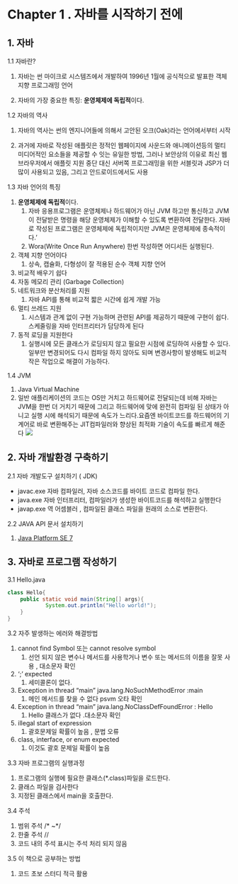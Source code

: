 # Chapter 1 . 자바를 시작하기 전에

## 1. 자바

1.1 자바란?

  1. 자바는 썬 마이크로 시스템즈에서 개발하여 1996년 1월에 공식적으로 발표한 객체지향 프로그래밍 언어 

  2. 자바의 가장 중요한 특징: **운영체제에 독립적**이다. 

1.2 자바의 역사

  1. 자바의 역사는 썬의 엔지니어들에 의해서 고안된 오크(Oak)라는 언어에서부터 시작

  2. 과거에 자바로 작성된 애플릿은 정적인 웹페이지에 사운드와 애니메이션등의 멀티미디어적인 요소들을 제공할 수 잇는 유일한 방법, 그러나 보안상의 이유로 최신 웹브라우저에서 애플릿 지원 중단 대신 서버쪽 프로그래밍을 위한 서블릿과 JSP가 더 많이 사용되고 있음, 그리고 안드로이드에서도 사용 

1.3 자바 언어의 특징

1. **운영체제에 독립적**이다. 
    1. 자바 응용프로그램은 운영체제나 하드웨어가 아닌 JVM 하고만 통신하고 JVM이 전달받은 명령을 해당 운영체제가 이해할 수 있도록 변환하여 전달한다. 자바로 작성된 프로그램은 운영체제에 독립적이지만 JVM은 운영체제에 종속적이다.’
    2. Wora(Write Once Run Anywhere) 한번 작성하면 어디서든 실행된다. 
2. 객체 지향 언어이다 
    1. 상속, 캡슐화, 다형성이 잘 적용된 순수 객체 지향 언어
3. 비교적 배우기 쉽다
4. 자동 메모리 관리 (Garbage Collection)
5. 네트워크와 분산처리를 지원
    1. 자바 API를 통해 비교적 짧은 시간에 쉽게 개발 가능
6. 멀티 쓰레드 지원 
    1. 시스템과 관계 없이 구현 가능하며 관련된 API를 제공하기 때문에 구현이 쉽다. 스케줄링을 자바 인터프리터가 담당하게 된다 
7. 동적 로딩을 지원한다
    1. 실행시에 모든 클래스가 로딩되지 않고 필요한 시점에 로딩하여 사용할 수 있다. 일부만 변경되어도 다시 컴파일 하지 않아도 되며 변경사항이 발생해도 비교적 작은 작업으로 해결이 가능하다. 

1.4 JVM

1. Java Virtual Machine
2. 일반 애플리케이션의 코드는 OS만 거치고 하드웨어로 전달되는데 비해 자바는 JVM을 한번 더 거치기 때문에 그리고 하드웨어에 맞에 완전히 컴파일 된 상태가 아니고 실행 시에 해석되기 때문에 속도가 느리다.요즘엔 바이트코드를 하드웨어의 기계어로 바로 변환해주는 JIT컴파일러와 향상된 최적화 기술이 속도를 빠르게 해준다 
![](https://velog.velcdn.com/images/jinii/post/34c81c78-75e2-450c-843d-cb8c77ed8593/image.png)
 


## 2. 자바 개발환경 구축하기

2.1 자바 개발도구 설치하기 ( JDK)

- javac.exe 자바 컴파일러, 자바 소스코드를 바이트 코드로 컴파일 한다.
- java.exe 자바 인터프리터, 컴파일러가 생성한 바이트코드를 해석하고 실행한다
- javap.exe 역 어셈블러 , 컴파일된 클래스 파일을 원래의 소스로 변환한다.

2.2 JAVA API 문서 설치하기

  1. [Java Platform SE 7](https://docs.oracle.com/javase/7/docs/api/)

## 3. 자바로 프로그램 작성하기

3.1 Hello.java

```java
class Hello{
	public static void main(String[] args){
			System.out.println("Hello world!");
	}
}
```

3.2 자주 발생하는 에러와 해결방법

1. cannot find Symbol 또는 cannot resolve symbol
    1. 선언 되지 않은 변수나 메서드를 사용학거나 변수 또는 메서드의 이름을 잘못 사용 , 대소문자 확인
2. ‘;’ expected
    1. 세미콜론이 없다.
3. Exception in thread “main” java.lang.NoSuchMethodError :main
    1. 메인 메서드를 찾을 수 없다 psvm 오타 확인
4. Exception in thread “main” java.lang.NoClassDefFoundError : Hello
    1. Hello 클래스가 없다 .대소문자 확인  
5. illegal start of expression
    1. 괄호문제일 확률이 높음 , 문법 오류 
6. class, interface, or enum expected
    1. 이것도 괄호 문제일 확률이 높음 

3.3 자바 프로그램의 실행과정

1. 프로그램의 실행에 필요한 클래스(*.class)파일을 로드한다.
2. 클래스 파일을 검사한다
3. 지정된 클래스에서 main을 호출한다. 

3.4 주석

1. 범위 주석 /* ~*/
2. 한줄 주석 //
3. 코드 내의 주석 표시는 주석 처리 되지 않음 

3.5 이 책으로 공부하는 방법

1. 코드 초보 스터디 적극 활용

